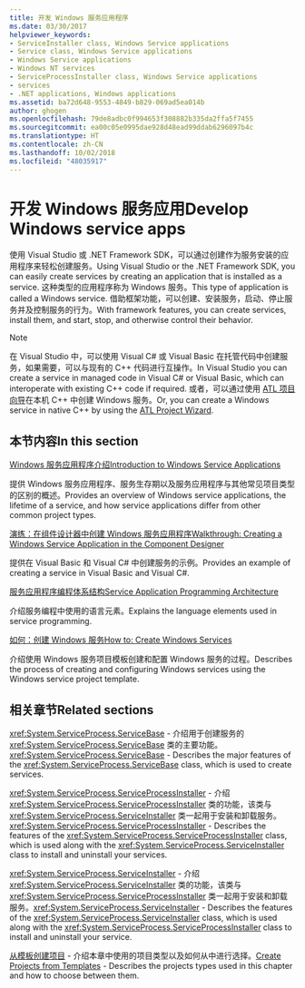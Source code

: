 ```yaml
---
title: 开发 Windows 服务应用程序
ms.date: 03/30/2017
helpviewer_keywords:
- ServiceInstaller class, Windows Service applications
- Service class, Windows Service applications
- Windows Service applications
- Windows NT services
- ServiceProcessInstaller class, Windows Service applications
- services
- .NET applications, Windows applications
ms.assetid: ba72d648-9553-4849-b829-069ad5ea014b
author: ghogen
ms.openlocfilehash: 79de8adbc0f994653f308882b335da2ffa5f7455
ms.sourcegitcommit: ea00c05e0995dae928d48ead99ddab6296097b4c
ms.translationtype: HT
ms.contentlocale: zh-CN
ms.lasthandoff: 10/02/2018
ms.locfileid: "48035917"
---
```

# <a name="develop-windows-service-apps"></a><span data-ttu-id="bc42f-102">开发 Windows 服务应用</span><span class="sxs-lookup"><span data-stu-id="bc42f-102">Develop Windows service apps</span></span>

<span data-ttu-id="bc42f-103">使用 Visual Studio 或 .NET Framework SDK，可以通过创建作为服务安装的应用程序来轻松创建服务。</span><span class="sxs-lookup"><span data-stu-id="bc42f-103">Using Visual Studio or the .NET Framework SDK, you can easily create services by creating an application that is installed as a service.</span></span> <span data-ttu-id="bc42f-104">这种类型的应用程序称为 Windows 服务。</span><span class="sxs-lookup"><span data-stu-id="bc42f-104">This type of application is called a Windows service.</span></span> <span data-ttu-id="bc42f-105">借助框架功能，可以创建、安装服务，启动、停止服务并及控制服务的行为。</span><span class="sxs-lookup"><span data-stu-id="bc42f-105">With framework features, you can create services, install them, and start, stop, and otherwise control their behavior.</span></span>

> [!NOTE]
> <span data-ttu-id="bc42f-106">在 Visual Studio 中，可以使用 Visual C# 或 Visual Basic 在托管代码中创建服务，如果需要，可以与现有的 C++ 代码进行互操作。</span><span class="sxs-lookup"><span data-stu-id="bc42f-106">In Visual Studio you can create a service in managed code in Visual C# or Visual Basic, which can interoperate with existing C++ code if required.</span></span> <span data-ttu-id="bc42f-107">或者，可以通过使用 [ATL 项目向导](/cpp/atl/reference/atl-project-wizard)在本机 C++ 中创建 Windows 服务。</span><span class="sxs-lookup"><span data-stu-id="bc42f-107">Or, you can create a Windows service in native C++ by using the [ATL Project Wizard](/cpp/atl/reference/atl-project-wizard).</span></span>

## <a name="in-this-section"></a><span data-ttu-id="bc42f-108">本节内容</span><span class="sxs-lookup"><span data-stu-id="bc42f-108">In this section</span></span>

[<span data-ttu-id="bc42f-109">Windows 服务应用程序介绍</span><span class="sxs-lookup"><span data-stu-id="bc42f-109">Introduction to Windows Service Applications</span></span>](../../../docs/framework/windows-services/introduction-to-windows-service-applications.md)

<span data-ttu-id="bc42f-110">提供 Windows 服务应用程序、服务生存期以及服务应用程序与其他常见项目类型的区别的概述。</span><span class="sxs-lookup"><span data-stu-id="bc42f-110">Provides an overview of Windows service applications, the lifetime of a service, and how service applications differ from other common project types.</span></span>

[<span data-ttu-id="bc42f-111">演练：在组件设计器中创建 Windows 服务应用程序</span><span class="sxs-lookup"><span data-stu-id="bc42f-111">Walkthrough: Creating a Windows Service Application in the Component Designer</span></span>](../../../docs/framework/windows-services/walkthrough-creating-a-windows-service-application-in-the-component-designer.md)

<span data-ttu-id="bc42f-112">提供在 Visual Basic 和 Visual C# 中创建服务的示例。</span><span class="sxs-lookup"><span data-stu-id="bc42f-112">Provides an example of creating a service in Visual Basic and Visual C#.</span></span>

[<span data-ttu-id="bc42f-113">服务应用程序编程体系结构</span><span class="sxs-lookup"><span data-stu-id="bc42f-113">Service Application Programming Architecture</span></span>](../../../docs/framework/windows-services/service-application-programming-architecture.md)

<span data-ttu-id="bc42f-114">介绍服务编程中使用的语言元素。</span><span class="sxs-lookup"><span data-stu-id="bc42f-114">Explains the language elements used in service programming.</span></span>

[<span data-ttu-id="bc42f-115">如何：创建 Windows 服务</span><span class="sxs-lookup"><span data-stu-id="bc42f-115">How to: Create Windows Services</span></span>](../../../docs/framework/windows-services/how-to-create-windows-services.md)

<span data-ttu-id="bc42f-116">介绍使用 Windows 服务项目模板创建和配置 Windows 服务的过程。</span><span class="sxs-lookup"><span data-stu-id="bc42f-116">Describes the process of creating and configuring Windows services using the Windows service project template.</span></span>

## <a name="related-sections"></a><span data-ttu-id="bc42f-117">相关章节</span><span class="sxs-lookup"><span data-stu-id="bc42f-117">Related sections</span></span>

<span data-ttu-id="bc42f-118"><xref:System.ServiceProcess.ServiceBase> - 介绍用于创建服务的 <xref:System.ServiceProcess.ServiceBase> 类的主要功能。</span><span class="sxs-lookup"><span data-stu-id="bc42f-118"><xref:System.ServiceProcess.ServiceBase> - Describes the major features of the <xref:System.ServiceProcess.ServiceBase> class, which is used to create services.</span></span>

<span data-ttu-id="bc42f-119"><xref:System.ServiceProcess.ServiceProcessInstaller> - 介绍 <xref:System.ServiceProcess.ServiceProcessInstaller> 类的功能，该类与 <xref:System.ServiceProcess.ServiceInstaller> 类一起用于安装和卸载服务。</span><span class="sxs-lookup"><span data-stu-id="bc42f-119"><xref:System.ServiceProcess.ServiceProcessInstaller> - Describes the features of the <xref:System.ServiceProcess.ServiceProcessInstaller> class, which is used along with the <xref:System.ServiceProcess.ServiceInstaller> class to install and uninstall your services.</span></span>

<span data-ttu-id="bc42f-120"><xref:System.ServiceProcess.ServiceInstaller> - 介绍 <xref:System.ServiceProcess.ServiceInstaller> 类的功能，该类与 <xref:System.ServiceProcess.ServiceProcessInstaller> 类一起用于安装和卸载服务。</span><span class="sxs-lookup"><span data-stu-id="bc42f-120"><xref:System.ServiceProcess.ServiceInstaller> - Describes the features of the <xref:System.ServiceProcess.ServiceInstaller> class, which is used along with the <xref:System.ServiceProcess.ServiceProcessInstaller> class to install and uninstall your service.</span></span>

<span data-ttu-id="bc42f-121">[从模板创建项目](https://msdn.microsoft.com/library/7c36d86a-6b79-4480-8228-0f925f1204b2) - 介绍本章中使用的项目类型以及如何从中进行选择。</span><span class="sxs-lookup"><span data-stu-id="bc42f-121">[Create Projects from Templates](https://msdn.microsoft.com/library/7c36d86a-6b79-4480-8228-0f925f1204b2) -  Describes the projects types used in this chapter and how to choose between them.</span></span>
